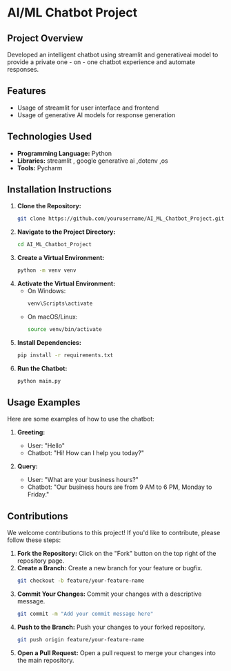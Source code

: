 # AI/ML Chatbot Project

## Project Overview
Developed an intelligent chatbot using streamlit and generativeai model to provide a private one - on - one chatbot experience  and automate responses.

## Features
- Usage of streamlit for user interface and frontend
- Usage of generative AI models for response generation
## Technologies Used
- **Programming Language:** Python
- **Libraries:** streamlit , google generative ai ,dotenv ,os
- **Tools:** Pycharm

## Installation Instructions
1. **Clone the Repository:**
    ```bash
    git clone https://github.com/yourusername/AI_ML_Chatbot_Project.git
    ```
2. **Navigate to the Project Directory:**
    ```bash
    cd AI_ML_Chatbot_Project
    ```
3. **Create a Virtual Environment:**
    ```bash
    python -m venv venv
    ```
4. **Activate the Virtual Environment:**
    - On Windows:
        ```bash
        venv\Scripts\activate
        ```
    - On macOS/Linux:
        ```bash
        source venv/bin/activate
        ```
5. **Install Dependencies:**
    ```bash
    pip install -r requirements.txt
    ```
6. **Run the Chatbot:**
    ```bash
    python main.py
    ```

## Usage Examples
Here are some examples of how to use the chatbot:
1. **Greeting:**
    - User: "Hello"
    - Chatbot: "Hi! How can I help you today?"

2. **Query:**
    - User: "What are your business hours?"
    - Chatbot: "Our business hours are from 9 AM to 6 PM, Monday to Friday."

## Contributions
We welcome contributions to this project! If you'd like to contribute, please follow these steps:
1. **Fork the Repository:** Click on the "Fork" button on the top right of the repository page.
2. **Create a Branch:** Create a new branch for your feature or bugfix.
    ```bash
    git checkout -b feature/your-feature-name
    ```
3. **Commit Your Changes:** Commit your changes with a descriptive message.
    ```bash
    git commit -m "Add your commit message here"
    ```
4. **Push to the Branch:** Push your changes to your forked repository.
    ```bash
    git push origin feature/your-feature-name
    ```
5. **Open a Pull Request:** Open a pull request to merge your changes into the main repository.


